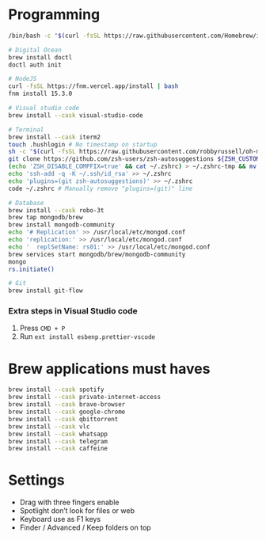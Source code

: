 # Programming

```bash
/bin/bash -c "$(curl -fsSL https://raw.githubusercontent.com/Homebrew/install/HEAD/install.sh)"

# Digital Ocean
brew install doctl
doctl auth init

# NodeJS
curl -fsSL https://fnm.vercel.app/install | bash
fnm install 15.3.0

# Visual studio code
brew install --cask visual-studio-code

# Terminal
brew install --cask iterm2
touch .hushlogin # No timestamp on startup
sh -c "$(curl -fsSL https://raw.githubusercontent.com/robbyrussell/oh-my-zsh/master/tools/install.sh)" # Oh my ZSH!
git clone https://github.com/zsh-users/zsh-autosuggestions ${ZSH_CUSTOM:-~/.oh-my-zsh/custom}/plugins/zsh-autosuggestions
(echo 'ZSH_DISABLE_COMPFIX=true' && cat ~/.zshrc) > ~/.zshrc-tmp && mv ~/.zshrc-tmp ~/.zshrc
echo 'ssh-add -q -K ~/.ssh/id_rsa' >> ~/.zshrc
echo 'plugins=(git zsh-autosuggestions)' >> ~/.zshrc
code ~/.zshrc # Manually remove "plugins=(git)" line

# Database
brew install --cask robo-3t
brew tap mongodb/brew
brew install mongodb-community
echo '# Replication' >> /usr/local/etc/mongod.conf
echo 'replication:' >> /usr/local/etc/mongod.conf
echo '  replSetName: rs01:' >> /usr/local/etc/mongod.conf
brew services start mongodb/brew/mongodb-community
mongo
rs.initiate()

# Git
brew install git-flow

```

### Extra steps in Visual Studio code

1. Press `CMD + P`
2. Run `ext install esbenp.prettier-vscode`

# Brew applications must haves

```bash
brew install --cask spotify
brew install --cask private-internet-access
brew install --cask brave-browser
brew install --cask google-chrome
brew install --cask qbittorrent
brew install --cask vlc
brew install --cask whatsapp
brew install --cask telegram
brew install --cask caffeine
```

# Settings

- Drag with three fingers enable
- Spotlight don’t look for files or web
- Keyboard use as F1 keys
- Finder / Advanced / Keep folders on top
